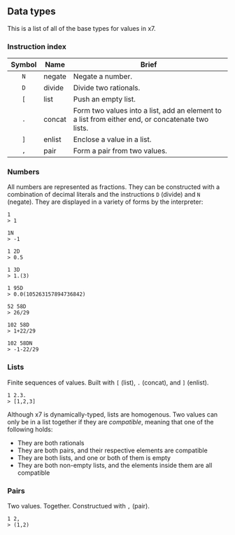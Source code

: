 ## Data types

This is a list of all of the base types for values in x7.

### Instruction index
| Symbol | Name | Brief |
:-: | - | -
`N` | negate | Negate a number.
`D` | divide | Divide two rationals.
`[` | list   | Push an empty list.
`.` | concat | Form two values into a list, add an element to a list from either end, or concatenate two lists.
`]` | enlist | Enclose a value in a list.
`,` | pair   | Form a pair from two values.

### Numbers
All numbers are represented as fractions. They can be constructed with a combination of decimal literals and the instructions `D` (divide) and `N` (negate). They are displayed in a variety of forms by the interpreter:
```x7
1
> 1

1N
> -1

1 2D
> 0.5

1 3D
> 1.(3)

1 95D
> 0.0(105263157894736842)

52 58D
> 26/29

102 58D
> 1+22/29

102 58DN
> -1-22/29
```

### Lists
Finite sequences of values. Built with `[` (list), `.` (concat), and `]` (enlist).
```x7
1 2.3.
> [1,2,3]
```

Although x7 is dynamically-typed, lists are homogenous. Two values can only be in a list together if they are *compatible*, meaning that one of the following holds:
- They are both rationals
- They are both pairs, and their respective elements are compatible
- They are both lists, and one or both of them is empty
- They are both non-empty lists, and the elements inside them are all compatible

### Pairs
Two values. Together. Constructued with `,` (pair).
```x7
1 2,
> (1,2)
```
